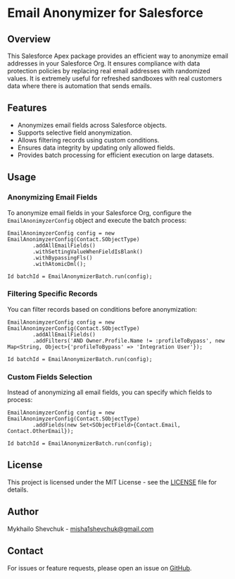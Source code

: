 # Email Anonymizer for Salesforce

## Overview

This Salesforce Apex package provides an efficient way to anonymize email addresses in your Salesforce Org. It ensures compliance with data protection policies by replacing real email addresses with randomized values. It is extremely useful for refreshed sandboxes with real customers data where there is automation that sends emails.

## Features

- Anonymizes email fields across Salesforce objects.
- Supports selective field anonymization.
- Allows filtering records using custom conditions.
- Ensures data integrity by updating only allowed fields.
- Provides batch processing for efficient execution on large datasets.

## Usage

### Anonymizing Email Fields

To anonymize email fields in your Salesforce Org, configure the `EmailAnonimyzerConfig` object and execute the batch process:

```apex
EmailAnonimyzerConfig config = new EmailAnonimyzerConfig(Contact.SObjectType)
        .addAllEmailFields()
        .withSettingValueWhenFieldIsBlank()
        .withBypassingFls()
        .withAtomicDml();

Id batchId = EmailAnonymizerBatch.run(config);
```

### Filtering Specific Records

You can filter records based on conditions before anonymization:

```apex
EmailAnonimyzerConfig config = new EmailAnonimyzerConfig(Contact.SObjectType)
        .addAllEmailFields()
        .addFilters('AND Owner.Profile.Name != :profileToBypass', new Map<String, Object>{'profileToBypass' => 'Integration User'});

Id batchId = EmailAnonymizerBatch.run(config);
```

### Custom Fields Selection

Instead of anonymizing all email fields, you can specify which fields to process:

```apex
EmailAnonimyzerConfig config = new EmailAnonimyzerConfig(Contact.SObjectType)
        .addFields(new Set<SObjectField>{Contact.Email, Contact.OtherEmail});

Id batchId = EmailAnonymizerBatch.run(config);
```

## License

This project is licensed under the MIT License - see the [LICENSE](LICENSE) file for details.

## Author

Mykhailo Shevchuk - misha1shevchuk@gmail.com

## Contact

For issues or feature requests, please open an issue on [GitHub](https://github.com/Misha1Shevchuk/Salesforce-Email-Anonimyzer/issues).

